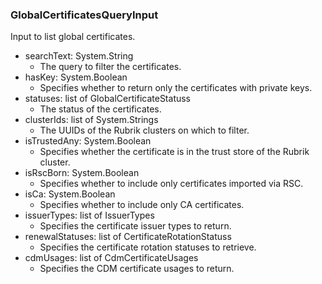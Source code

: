### GlobalCertificatesQueryInput
Input to list global certificates.

- searchText: System.String
  - The query to filter the certificates.
- hasKey: System.Boolean
  - Specifies whether to return only the certificates with private keys.
- statuses: list of GlobalCertificateStatuss
  - The status of the certificates.
- clusterIds: list of System.Strings
  - The UUIDs of the Rubrik clusters on which to filter.
- isTrustedAny: System.Boolean
  - Specifies whether the certificate is in the trust store of the Rubrik cluster.
- isRscBorn: System.Boolean
  - Specifies whether to include only certificates imported via RSC.
- isCa: System.Boolean
  - Specifies whether to include only CA certificates.
- issuerTypes: list of IssuerTypes
  - Specifies the certificate issuer types to return.
- renewalStatuses: list of CertificateRotationStatuss
  - Specifies the certificate rotation statuses to retrieve.
- cdmUsages: list of CdmCertificateUsages
  - Specifies the CDM certificate usages to return.

